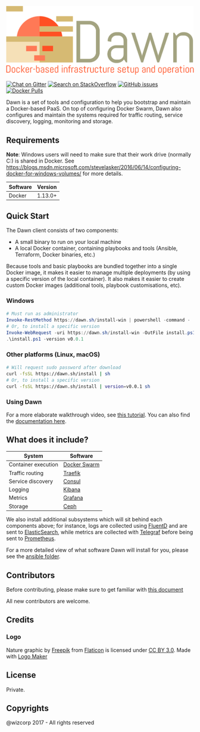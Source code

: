 ![Logo](./logo.png)

[![Chat on Gitter](https://img.shields.io/gitter/room/nwjs/nw.js.svg?style=flat-square)](https://gitter.im/Wizcorp/Dawn)
[![Search on StackOverflow](https://img.shields.io/stackexchange/stackoverflow/t/dawn.svg?style=flat-square)](https://stackoverflow.com/questions/tagged/dawn)
[![GitHub issues](https://img.shields.io/github/issues/Wizcorp/Dawn.svg?style=flat-square)](https://github.com/Wizcorp/Dawn)
[![Docker Pulls](https://img.shields.io/docker/pulls/wizcorp/dawn.svg?style=flat-square)](https://hub.docker.com/r/wizcorp/dawn/)

Dawn is a set of tools and configuration to help you bootstrap and maintain
a Docker-based PaaS. On top of configuring Docker Swarm, Dawn also
configures and maintain the systems required for traffic routing, service
discovery, logging, monitoring and storage.

Requirements
------------

**Note**: Windows users will need to make sure that 
their work drive (normally C:) is shared in Docker.
See https://blogs.msdn.microsoft.com/stevelasker/2016/06/14/configuring-docker-for-windows-volumes/
for more details.

|  Software  | Version |
|------------|---------|
| Docker     | 1.13.0+ |

Quick Start
-----------

The Dawn client consists of two components:

  - A small binary to run on your local machine
  - A local Docker container, containing playbooks
    and tools (Ansible, Terraform, Docker binaries, etc.)

Because tools and basic playbooks are bundled together
into a single Docker image, it makes it easier
to manage multiple deployments (by using a specific version of the
local container). It also makes it easier to create custom Docker
images (additional tools, playbook customisations, etc).

### Windows

```powershell
# Must run as administrator
Invoke-RestMethod https://dawn.sh/install-win | powershell -command -
# Or, to install a specific version
Invoke-WebRequest -uri https://dawn.sh/install-win -OutFile install.ps1
.\install.ps1 -version v0.0.1
```

### Other platforms (Linux, macOS)

```bash
# Will request sudo password after download
curl -fsSL https://dawn.sh/install | sh
# Or, to install a specific version
curl -fsSL https://dawn.sh/install | version=v0.0.1 sh
```

### Using Dawn

For a more elaborate walkthrough video, see [this tutorial](link-to-asciivideo).
You can also find the [documentation here](./docs-coming-soon).

What does it include?
---------------------

|  System                 | Software                                                        |
|-------------------------|-----------------------------------------------------------------|
| Container execution     | [Docker Swarm](https://www.docker.com/products/docker-swarm)    |
| Traffic routing         | [Traefik](https://traefik.io/)                                  |
| Service discovery       | [Consul](https://www.consul.io/)                                |
| Logging                 | [Kibana](https://www.elastic.co/products/kibana)                |
| Metrics                 | [Grafana](https://grafana.net/)                                 |
| Storage                 | [Ceph](https://ceph.com/)                                       |

We also install additional subsystems which will sit behind each components above;
for instance, logs are collected using [FluentD](http://www.fluentd.org/)
and are sent to [ElasticSearch](https://www.elastic.co/products/elasticsearch),
while metrics are collected with [Telegraf](https://github.com/influxdata/telegraf)
before being sent to [Prometheus](https://prometheus.io/).

For a more detailed view of what software Dawn will install for you, please
see the [ansible folder](./ansible).

Contributors
------------

Before contributing, please make sure to get familiar with [this document](./CONTRIBUTING.md)

All new contributors are welcome.

Credits
-------

### Logo

Nature graphic by <a href="http://www.flaticon.com/authors/freepik">Freepik</a>
from <a href="http://www.flaticon.com/">Flaticon</a> is licensed under
<a href="http://creativecommons.org/licenses/by/3.0/" title="Creative Commons BY 3.0">CC BY 3.0</a>.
Made with <a href="http://logomakr.com" title="Logo Maker">Logo Maker</a>

License
-------

Private.

Copyrights
----------

@wizcorp 2017 - All rights reserved
